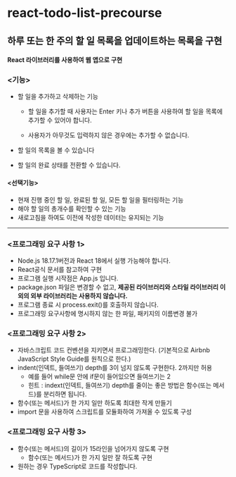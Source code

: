 # react-todo-list-precourse
## 하루 또는 한 주의 할 일 목록을 업데이트하는 목록을 구현
#### React 라이브러리를 사용하여 웹 앱으로 구현

### <기능>
- 할 일을 추가하고 삭제하는 기능

  - 할 일을 추가할 때 사용자는 Enter 키나 추가 버튼을 사용하여 할 일을 목록에 추가할 수 있어야 합니다.
  
  - 사용자가 아무것도 입력하지 않은 경우에는 추가할 수 없습니다.
- 할 일의 목록을 볼 수 있습니다
- 할 일의 완료 상태를 전환할 수 있습니다.

#### <선택기능>
- 현재 진행 중인 할 일, 완료된 할 일, 모든 할 일을 필터링하는 기능
- 해야 할 일의 총개수를 확인할 수 있는 기능
- 새로고침을 하여도 이전에 작성한 데이터는 유지되는 기능
---
### <프로그래밍 요구 사항 1>
- Node.js 18.17.1버전과 React 18에서 실행 가능해야 합니다.
- React공식 문서를 참고하여 구현
- 프로그램 실행 시작점은 App.js 입니다.
- package.json 파일은 변경할 수 없고, **제공된 라이브러리와 스타일 라이브러리 이외의 외부 라이브러리는 사용하지 않습니다.**
- 프로그램 종료 시 process.exit()를 호출하지 않습니다.
- 프로그래밍 요구사항에 명시하지 않는 한 파일, 패키지의 이름변경 불가

### <프로그래밍 요구 사항 2>
- 자바스크립트 코드 컨벤션을 지키면서 프로그래밍한다. (기본적으로 Airbnb JavaScript Style Guide를 원칙으로 한다.)
- indent(인덱트, 들여쓰기) depth를 3이 넘지 않도록 구현한다. 2까지만 허용
    - 예를 들어 while문 안에 if문이 들어있으면 들여쓰기는 2
    - 힌트 : indext(인덱트, 들여쓰기) depth를 줄이는 좋은 방법은 함수(또는 메서드)를 분리하면 됩니다.
- 함수(또는 메서드)가 한 가지 일만 하도록 최대한 작게 만들기
- import 문을 사용하여 스크립트를 모듈화하여 가져올 수 있도록 구성


### <프로그래밍 요구 사항 3>
- 함수(또는 메서드)의 길이가 15라인을 넘어가지 않도록 구현
    - 함수(또는 메서드)가 한 가지 일만 잘 하도록 구현
- 원하는 경우 TypeScript로 코드를 작성합니다. 